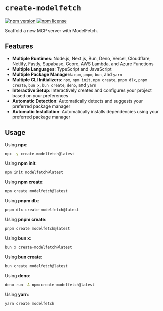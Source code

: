# `create-modelfetch`

[![npm version](https://img.shields.io/npm/v/create-modelfetch)](https://www.npmjs.com/package/create-modelfetch)
[![npm license](https://img.shields.io/npm/l/create-modelfetch)](https://www.npmjs.com/package/create-modelfetch)

Scaffold a new MCP server with ModelFetch.

## Features

- **Multiple Runtimes**: Node.js, Next.js, Bun, Deno, Vercel, Cloudflare, Netlify, Fastly, Supabase, Gcore, AWS Lambda, and Azure Functions
- **Multiple Languages**: TypeScript and JavaScript
- **Multiple Package Managers**: `npm`, `pnpm`, `bun`, and `yarn`
- **Multiple CLI Initializers**: `npx`, `npm init`, `npm create`, `pnpm dlx`, `pnpm create`, `bun x`, `bun create`, `deno`, and `yarn`
- **Interactive Setup**: Interactively creates and configures your project based on your preferences
- **Automatic Detection**: Automatically detects and suggests your preferred package manager
- **Automatic Installation**: Automatically installs dependencies using your preferred package manager

## Usage

Using **npx**:

```bash
npx -y create-modelfetch@latest
```

Using **npm init**:

```bash
npm init modelfetch@latest
```

Using **npm create**:

```bash
npm create modelfetch@latest
```

Using **pnpm dlx**:

```bash
pnpm dlx create-modelfetch@latest
```

Using **pnpm create**:

```bash
pnpm create modelfetch@latest
```

Using **bun x**:

```bash
bun x create-modelfetch@latest
```

Using **bun create**:

```bash
bun create modelfetch@latest
```

Using **deno**:

```bash
deno run -A npm:create-modelfetch@latest
```

Using **yarn**:

```bash
yarn create modelfetch
```
